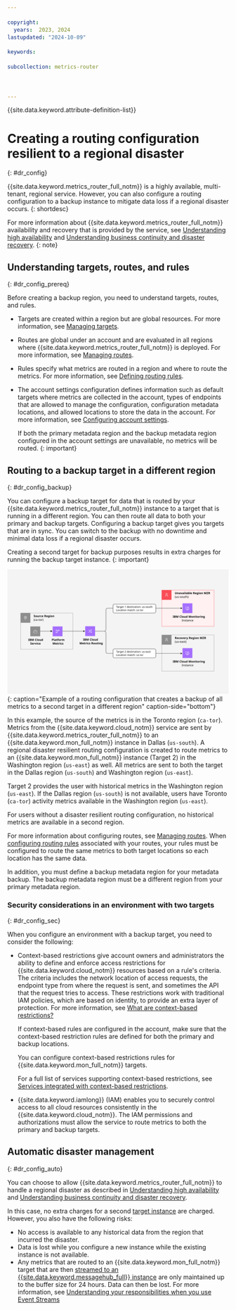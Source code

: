 ```yaml
---

copyright:
  years:  2023, 2024
lastupdated: "2024-10-09"

keywords:

subcollection: metrics-router



---
```


{{site.data.keyword.attribute-definition-list}}

# Creating a routing configuration resilient to a regional disaster
{: #dr_config}

{{site.data.keyword.metrics_router_full_notm}} is a highly available, multi-tenant, regional service. However, you can also configure a routing configuration to a backup instance to mitigate data loss if a regional disaster occurs.
{: shortdesc}

For more information about {{site.data.keyword.metrics_router_full_notm}} availability and recovery that is provided by the service, see [Understanding high availability](/docs/metrics-router?topic=metrics-router-ha) and [Understanding business continuity and disaster recovery](/docs/metrics-router?topic=metrics-router-bc-dr).
{: note}

## Understanding targets, routes, and rules
{: #dr_config_prereq}

Before creating a backup region, you need to understand targets, routes, and rules.

- Targets are created within a region but are global resources. For more information, see [Managing targets](/docs/metrics-router?topic=metrics-router-target-manage).

- Routes are global under an account and are evaluated in all regions where {{site.data.keyword.metrics_router_full_notm}} is deployed. For more information, see [Managing routes](/docs/metrics-router?topic=metrics-router-route-manage).

- Rules specify what metrics are routed in a region and where to route the metrics. For more information, see [Defining routing rules](/docs/metrics-router?topic=metrics-router-route_rules_definitions).

- The account settings configuration defines information such as default targets where metrics are collected in the account, types of endpoints that are allowed to manage the configuration, configuration metadata locations, and allowed locations to store the data in the account. For more information, see [Configuring account settings](/docs/metrics-router?topic=metrics-router-settings).

    If both the primary metadata region and the backup metadata region configured in the account settings are unavailable, no metrics will be routed.
    {: important}


## Routing to a backup target in a different region
{: #dr_config_backup}

You can configure a backup target for data that is routed by your {{site.data.keyword.metrics_router_full_notm}} instance to a target that is running in a different region. You can then route all data to both your primary and backup targets. Configuring a backup target gives you targets that are in sync. You can switch to the backup with no downtime and minimal data loss if a regional disaster occurs.

Creating a second target for backup purposes results in extra charges for running the backup target instance.
{: important}

![Example of a routing configuration that creates a backup of all metrics to a second target in a different region.](../images/Metrics-Router-05-Recovery.svg "Example of a routing configuration that creates a backup of all metrics to a second target in a different region"){: caption="Example of a routing configuration that creates a backup of all metrics to a second target in a different region" caption-side="bottom"}

In this example, the source of the metrics is in the Toronto region (`ca-tor`). Metrics from the {{site.data.keyword.cloud_notm}} service are sent by {{site.data.keyword.metrics_router_full_notm}} to an {{site.data.keyword.mon_full_notm}} instance in Dallas (`us-south`). A regional disaster resilient routing configuration is created to route metrics to an {{site.data.keyword.mon_full_notm}} instance (Target 2) in the Washington region (`us-east`) as well. All metrics are sent to both the target in the Dallas region (`us-south`) and Washington region (`us-east`).

Target 2 provides the user with historical metrics in the Washington region (`us-east`). If the Dallas region (`us-south`) is not available, users have Toronto (`ca-tor`) activity metrics available in the Washington region (`us-east`).

For users without a disaster resilient routing configuration, no historical metrics are available in a second region.

For more information about configuring routes, see [Managing routes](/docs/metrics-router?topic=metrics-router-route-manage). When [configuring routing rules](/docs/metrics-router?topic=metrics-router-route_rules_definitions) associated with your routes, your rules must be configured to route the same metrics to both target locations so each location has the same data.

In addition, you must define a backup metadata region for your metadata backup. The backup metadata region must be a different region from your primary metadata region.

### Security considerations in an environment with two targets
{: #dr_config_sec}

When you configure an environment with a backup target, you need to consider the following:

* Context-based restrictions give account owners and administrators the ability to define and enforce access restrictions for {{site.data.keyword.cloud_notm}} resources based on a rule's criteria. The criteria includes the network location of access requests, the endpoint type from where the request is sent, and sometimes the API that the request tries to access. These restrictions work with traditional IAM policies, which are based on identity, to provide an extra layer of protection. For more information, see [What are context-based restrictions?](/docs/account?topic=account-context-restrictions-whatis)

   If context-based rules are configured in the account, make sure that the context-based restriction rules are defined for both the primary and backup locations.

   You can configure context-based restrictions rules for {{site.data.keyword.mon_full_notm}} targets.

   For a full list of services supporting context-based restrictions, see [Services integrated with context-based restrictions](/docs/account?topic=account-context-restrictions-whatis#cbr-adopters).

* {{site.data.keyword.iamlong}} (IAM) enables you to securely control access to all cloud resources consistently in the {{site.data.keyword.cloud_notm}}. The IAM permissions and authorizations must allow the service to route metrics to both the primary and backup targets.

## Automatic disaster management
{: #dr_config_auto}

You can choose to allow {{site.data.keyword.metrics_router_full_notm}} to handle a regional disaster as described in [Understanding high availability](/docs/metrics-router?topic=metrics-router-ha) and [Understanding business continuity and disaster recovery](/docs/metrics-router?topic=metrics-router-bc-dr).

In this case, no extra charges for a second [target instance](#dr_config_backup) are charged. However, you also have the following risks:

* No access is available to any historical data from the region that incurred the disaster.
* Data is lost while you configure a new instance while the existing instance is not available.
* Any metrics that are routed to an {{site.data.keyword.mon_full_notm}} target that are then [streamed to an {{site.data.keyword.messagehub_full}} instance](/docs/monitoring?topic=monitoring-data_streaming) are only maintained up to the buffer size for 24 hours. Data can then be lost. For more information, see [Understanding your responsibilities when you use Event Streams](/docs/EventStreams?topic=EventStreams-event_streams_responsibilities)
